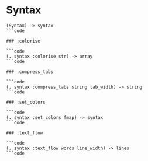 # Syntax

```code
(Syntax) -> syntax
```code

### :colorise

```code
(. syntax :colorise str) -> array
```code

### :compress_tabs

```code
(. syntax :compress_tabs string tab_width) -> string
```code

### :set_colors

```code
(. syntax :set_colors fmap) -> syntax
```code

### :text_flow

```code
(. syntax :text_flow words line_width) -> lines
```code

